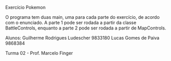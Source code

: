 Exercício Pokemon

O programa tem duas main, uma para cada parte do exercício, de acordo com o enunciado.
A parte 1 pode ser rodada a partir da classe BattleControls, enquanto a parte 2 pode ser rodada a partir de MapControls.

Alunos:
Guilherme Rodrigues Ludescher 9833180
Lucas Gomes de Paiva 9868384

Turma 02 - Prof. Marcelo Finger
